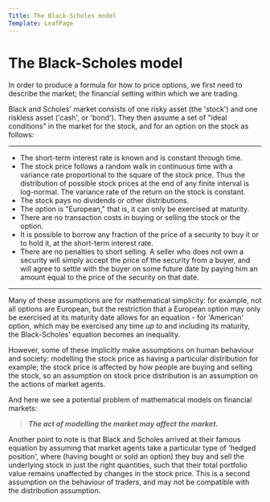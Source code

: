 ```yaml
---
Title: The Black-Scholes model
Template: LeafPage
---
```


# The Black-Scholes model

In order to produce a formula for how to price options, we first need to describe the market; the financial setting within which we are trading.

Black and Scholes' market consists of one risky asset (the 'stock') and one riskless asset ('cash', or 'bond'). They then assume a set of "ideal conditions" in the market for the stock, and for an option on the stock as follows:

---

- The short-term interest rate is known and is constant through time.
- The stock price follows a random walk in continuous time with a variance rate proportional to the square of the stock price. Thus the distribution of possible stock prices at the end of any finite interval is log-normal. The variance rate of the return on the stock is constant.
- The stock pays no dividends or other distributions.
- The option is "European," that is, it can only be exercised at maturity.
- There are no transaction costs in buying or selling the stock or the option.
- It is possible to borrow any fraction of the price of a security to buy it or to hold it, at the short-term interest rate.
- There are no penalties to short selling. A seller who does not own a security will simply accept the price of the security from a buyer, and will agree to settle with the buyer on some future date by paying him an amount equal to the price of the security on that date.

---

Many of these assumptions are for mathematical simplicity: for example, not all options are European, but the restriction that a European option may only be exercised at its maturity date allows for an equation - for 'American' option, which may be exercised any time *up to* and including its maturity, the Black-Scholes' equation becomes an inequality.

However, some of these implicitly make assumptions on human behaviour and society: modelling the stock price as having a particular distribution for example; the stock price is affected by how people are buying and selling the stock, so an assumption on stock price distribution is an assumption on the actions of market agents.

And here we see a potential problem of mathematical models on financial markets:
>  ***The act of modelling the market may affect the market.***

Another point to note is that Black and Scholes arrived at their famous equation by assuming that market agents take a particular type of 'hedged position', where (having bought or sold an option) they buy and sell the underlying stock in just the right quantities, such that their total portfolio value remains unaffected by changes in the stock price. This is a second assumption on the behaviour of traders, and may not be compatible with the distribution assumption.
